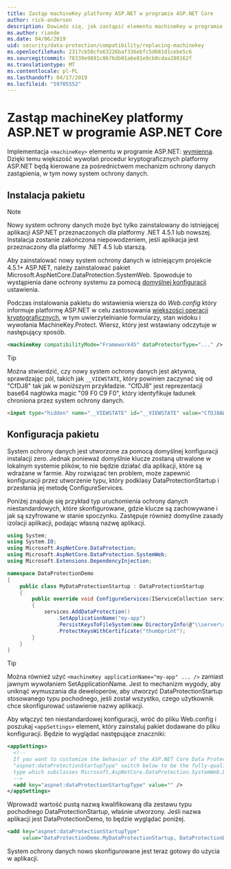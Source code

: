 ```yaml
---
title: Zastąp machineKey platformy ASP.NET w programie ASP.NET Core
author: rick-anderson
description: Dowiedz się, jak zastąpić elementu machineKey w programie ASP.NET, aby zezwolić na korzystanie z systemu ochrony danych na nowe i bardziej bezpieczne.
ms.author: riande
ms.date: 04/06/2019
uid: security/data-protection/compatibility/replacing-machinekey
ms.openlocfilehash: 2317cb50cfe63226baf336ebfc5d681d1cebe5c6
ms.sourcegitcommit: 78339e9891c8676db01a6e81e9cb0cdaa280162f
ms.translationtype: MT
ms.contentlocale: pl-PL
ms.lasthandoff: 04/17/2019
ms.locfileid: "59705552"
---
```

# <a name="replace-the-aspnet-machinekey-in-aspnet-core"></a>Zastąp machineKey platformy ASP.NET w programie ASP.NET Core

<a name="compatibility-replacing-machinekey"></a>

Implementacja `<machineKey>` elementu w programie ASP.NET: [wymienną](https://blogs.msdn.microsoft.com/webdev/2012/10/23/cryptographic-improvements-in-asp-net-4-5-pt-2/). Dzięki temu większość wywołań procedur kryptograficznych platformy ASP.NET będą kierowane za pośrednictwem mechanizm ochrony danych zastąpienia, w tym nowy system ochrony danych.

## <a name="package-installation"></a>Instalacja pakietu

> [!NOTE]
> Nowy system ochrony danych może być tylko zainstalowany do istniejącej aplikacji ASP.NET przeznaczonych dla platformy .NET 4.5.1 lub nowszej. Instalacja zostanie zakończona niepowodzeniem, jeśli aplikacja jest przeznaczony dla platformy .NET 4.5 lub starszą.

Aby zainstalować nowy system ochrony danych w istniejącym projekcie 4.5.1+ ASP.NET, należy zainstalować pakiet Microsoft.AspNetCore.DataProtection.SystemWeb. Spowoduje to wystąpienia dane ochrony systemu za pomocą [domyślnej konfiguracji](xref:security/data-protection/configuration/default-settings) ustawienia.

Podczas instalowania pakietu do wstawienia wiersza do *Web.config* który informuje platformę ASP.NET w celu zastosowania [większości operacji kryptograficznych](https://blogs.msdn.microsoft.com/webdev/2012/10/23/cryptographic-improvements-in-asp-net-4-5-pt-2/), w tym uwierzytelnianie formularzy, stan widoku i wywołania MachineKey.Protect. Wiersz, który jest wstawiany odczytuje w następujący sposób.

```xml
<machineKey compatibilityMode="Framework45" dataProtectorType="..." />
```

>[!TIP]
> Można stwierdzić, czy nowy system ochrony danych jest aktywna, sprawdzając pól, takich jak `__VIEWSTATE`, który powinien zaczynać się od "CfDJ8" tak jak w poniższym przykładzie. "CfDJ8" jest reprezentacji base64 nagłówka magic "09 F0 C9 F0", który identyfikuje ładunek chroniona przez system ochrony danych.

```html
<input type="hidden" name="__VIEWSTATE" id="__VIEWSTATE" value="CfDJ8AWPr2EQPTBGs3L2GCZOpk...">
```

## <a name="package-configuration"></a>Konfiguracja pakietu

System ochrony danych jest utworzone za pomocą domyślnej konfiguracji instalacji zero. Jednak ponieważ domyślnie klucze zostaną utrwalone w lokalnym systemie plików, to nie będzie działać dla aplikacji, które są wdrażane w farmie. Aby rozwiązać ten problem, może zapewnić konfiguracji przez utworzenie typu, który podklasy DataProtectionStartup i przesłania jej metodę ConfigureServices.

Poniżej znajduje się przykład typ uruchomienia ochrony danych niestandardowych, które skonfigurowane, gdzie klucze są zachowywane i jak są szyfrowane w stanie spoczynku. Zastępuje również domyślne zasady izolacji aplikacji, podając własną nazwę aplikacji.

```csharp
using System;
using System.IO;
using Microsoft.AspNetCore.DataProtection;
using Microsoft.AspNetCore.DataProtection.SystemWeb;
using Microsoft.Extensions.DependencyInjection;

namespace DataProtectionDemo
{
    public class MyDataProtectionStartup : DataProtectionStartup
    {
        public override void ConfigureServices(IServiceCollection services)
        {
            services.AddDataProtection()
                .SetApplicationName("my-app")
                .PersistKeysToFileSystem(new DirectoryInfo(@"\\server\share\myapp-keys\"))
                .ProtectKeysWithCertificate("thumbprint");
        }
    }
}
```

>[!TIP]
> Można również użyć `<machineKey applicationName="my-app" ... />` zamiast jawnym wywołaniem SetApplicationName. Jest to mechanizm wygody, aby uniknąć wymuszania dla deweloperów, aby utworzyć DataProtectionStartup stosowanego typu pochodnego, jeśli został wszystko, czego użytkownik chce skonfigurować ustawienie nazwy aplikacji.

Aby włączyć ten niestandardowej konfiguracji, wróć do pliku Web.config i poszukaj `<appSettings>` element, który zainstaluj pakiet dodawane do pliku konfiguracji. Będzie to wyglądać następujące znaczniki:

```xml
<appSettings>
  <!--
  If you want to customize the behavior of the ASP.NET Core Data Protection stack, set the
  "aspnet:dataProtectionStartupType" switch below to be the fully-qualified name of a
  type which subclasses Microsoft.AspNetCore.DataProtection.SystemWeb.DataProtectionStartup.
  -->
  <add key="aspnet:dataProtectionStartupType" value="" />
</appSettings>
```

Wprowadź wartość pustą nazwą kwalifikowaną dla zestawu typu pochodnego DataProtectionStartup, właśnie utworzony. Jeśli nazwa aplikacji jest DataProtectionDemo, to będzie wyglądać poniżej.

```xml
<add key="aspnet:dataProtectionStartupType"
     value="DataProtectionDemo.MyDataProtectionStartup, DataProtectionDemo" />
```

System ochrony danych nowo skonfigurowane jest teraz gotowy do użycia w aplikacji.
